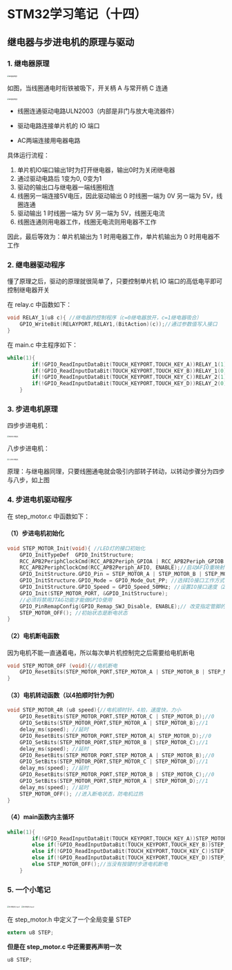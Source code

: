 # STM32学习笔记（十四）

## 继电器与步进电机的原理与驱动

### 1. 继电器原理

<img src="F:\电设赛资料\原理图设计Multisim与单片机笔记\单片机相关\继电器原理1.jpg" alt="继电器原理1" style="zoom: 25%;" />

如图，当线圈通电时衔铁被吸下，开关柄 A 与常开柄 C 连通

<img src="F:\电设赛资料\原理图设计Multisim与单片机笔记\单片机相关\继电器原理2.jpg" alt="继电器原理2" style="zoom:25%;" />

- 线圈连通驱动电路ULN2003（内部是非门与放大电流器件）

- 驱动电路连接单片机的 IO 端口
- AC两端连接用电器电路

具体运行流程：

1. 单片机IO端口输出1时为打开继电器，输出0时为关闭继电器
2. 通过驱动电路后 1变为0, 0变为1
3. 驱动的输出口与继电器一端线圈相连
4. 线圈另一端连接5V电压，因此驱动输出 0 时线圈一端为 0V 另一端为 5V，线圈连通
5. 驱动输出 1 时线圈一端为 5V 另一端为 5V，线圈无电流
6. 线圈连通则用电器工作，线圈无电流则用电器不工作

因此，最后等效为：单片机输出为 1 时用电器工作，单片机输出为 0 时用电器不工作



### 2. 继电器驱动程序

懂了原理之后，驱动的原理就很简单了，只要控制单片机 IO 端口的高低电平即可控制继电器开关

在 relay.c 中函数如下：

```c
void RELAY_1(u8 c){ //继电器的控制程序（c=0继电器放开，c=1继电器吸合）
	GPIO_WriteBit(RELAYPORT,RELAY1,(BitAction)(c));//通过参数值写入接口
}
```

在 main.c 中主程序如下：

```c
while(1){
		if(!GPIO_ReadInputDataBit(TOUCH_KEYPORT,TOUCH_KEY_A))RELAY_1(1); //当按键A按下时继电器1标志置位		
		if(!GPIO_ReadInputDataBit(TOUCH_KEYPORT,TOUCH_KEY_B))RELAY_1(0); //当按键B按下时继电器1标志置位		
		if(!GPIO_ReadInputDataBit(TOUCH_KEYPORT,TOUCH_KEY_C))RELAY_2(1); //当按键C按下时继电器2标志置位
		if(!GPIO_ReadInputDataBit(TOUCH_KEYPORT,TOUCH_KEY_D))RELAY_2(0); //当按键D按下时继电器2标志置位
	}
```



### 3. 步进电机原理

四步步进电机：

<img src="F:\电设赛资料\原理图设计Multisim与单片机笔记\单片机相关\四步步进电机.jpg" alt="四步步进电机" style="zoom:25%;" />

八步步进电机：

<img src="F:\电设赛资料\原理图设计Multisim与单片机笔记\单片机相关\八步步进电机.jpg" alt="八步步进电机" style="zoom:25%;" />

原理：与继电器同理，只要线圈通电就会吸引内部转子转动，以转动步骤分为四步与八步，如上图



### 4. 步进电机驱动程序

在 step_motor.c 中函数如下：

#### （1）步进电机初始化

```c
void STEP_MOTOR_Init(void){ //LED灯的接口初始化
	GPIO_InitTypeDef  GPIO_InitStructure; 	
	RCC_APB2PeriphClockCmd(RCC_APB2Periph_GPIOA | RCC_APB2Periph_GPIOB | RCC_APB2Periph_GPIOC | RCC_APB2Periph_GPIOD | RCC_APB2Periph_GPIOE, ENABLE); //APB2外设GPIO时钟使能      
	RCC_APB2PeriphClockCmd(RCC_APB2Periph_AFIO, ENABLE);//启动AFIO重映射功能时钟    
    GPIO_InitStructure.GPIO_Pin = STEP_MOTOR_A | STEP_MOTOR_B | STEP_MOTOR_C | STEP_MOTOR_D; //选择端口                        
    GPIO_InitStructure.GPIO_Mode = GPIO_Mode_Out_PP; //选择IO接口工作方式       
    GPIO_InitStructure.GPIO_Speed = GPIO_Speed_50MHz; //设置IO接口速度（2/10/50MHz）    
	GPIO_Init(STEP_MOTOR_PORT, &GPIO_InitStructure);
	//必须将禁用JTAG功能才能做GPIO使用
	GPIO_PinRemapConfig(GPIO_Remap_SWJ_Disable, ENABLE);// 改变指定管脚的映射,完全禁用JTAG+SW-DP	
	STEP_MOTOR_OFF(); //初始状态是断电状态 			
}
```



#### （2）电机断电函数

因为电机不能一直通着电，所以每次单片机控制完之后需要给电机断电

```c
void STEP_MOTOR_OFF (void){//电机断电
	GPIO_ResetBits(STEP_MOTOR_PORT,STEP_MOTOR_A | STEP_MOTOR_B | STEP_MOTOR_C | STEP_MOTOR_D);//各接口置0
}
```



#### （3）电机转动函数（以4拍顺时针为例）

```c
void STEP_MOTOR_4R (u8 speed){//电机顺时针，4拍，速度快，力小
	GPIO_ResetBits(STEP_MOTOR_PORT,STEP_MOTOR_C | STEP_MOTOR_D);//0
	GPIO_SetBits(STEP_MOTOR_PORT,STEP_MOTOR_A | STEP_MOTOR_B);//1
	delay_ms(speed); //延时
	GPIO_ResetBits(STEP_MOTOR_PORT,STEP_MOTOR_A| STEP_MOTOR_D);//0
	GPIO_SetBits(STEP_MOTOR_PORT,STEP_MOTOR_B | STEP_MOTOR_C);//1
	delay_ms(speed); //延时
	GPIO_ResetBits(STEP_MOTOR_PORT,STEP_MOTOR_A | STEP_MOTOR_B);//0
	GPIO_SetBits(STEP_MOTOR_PORT,STEP_MOTOR_C | STEP_MOTOR_D);//1
	delay_ms(speed); //延时
	GPIO_ResetBits(STEP_MOTOR_PORT,STEP_MOTOR_B | STEP_MOTOR_C);//0
	GPIO_SetBits(STEP_MOTOR_PORT,STEP_MOTOR_A | STEP_MOTOR_D);//1
	delay_ms(speed); //延时
	STEP_MOTOR_OFF(); //进入断电状态，防电机过热
}
```



#### （4）main函数内主循环

```c
while(1){		
    	if(!GPIO_ReadInputDataBit(TOUCH_KEYPORT,TOUCH_KEY_A))STEP_MOTOR_4R(3); //当按键A按下时步进电机4步右转		
		else if(!GPIO_ReadInputDataBit(TOUCH_KEYPORT,TOUCH_KEY_B))STEP_MOTOR_4L(3); //当按键B按下时步进电机4步左转		
		else if(!GPIO_ReadInputDataBit(TOUCH_KEYPORT,TOUCH_KEY_C))STEP_MOTOR_8R(3); //当按键C按下时步进电机8步右转
		else if(!GPIO_ReadInputDataBit(TOUCH_KEYPORT,TOUCH_KEY_D))STEP_MOTOR_8L(3); //当按键D按下时步进电机8步左转
		else STEP_MOTOR_OFF();//当没有按键时步进电机断电
	}
```



### 5. 一个小笔记

<img src="F:\电设赛资料\原理图设计Multisim与单片机笔记\单片机相关\步进电机小tips1.png" alt="步进电机小tips1" style="zoom:25%;" />

<img src="F:\电设赛资料\原理图设计Multisim与单片机笔记\单片机相关\步进电机小tips2.png" alt="步进电机小tips2" style="zoom:25%;" />



在 step_motor.h 中定义了一个全局变量 STEP

```c
extern u8 STEP;
```

**但是在 step_motor.c 中还需要再声明一次**

```C
u8 STEP;
```



